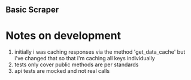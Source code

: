 ## Basic Scraper

# Notes on development

1. initially i was caching responses via the method 'get_data_cache' but i've changed that so that i'm caching all keys individually
2. tests only cover public methods are per standards
3. api tests are mocked and not real calls
